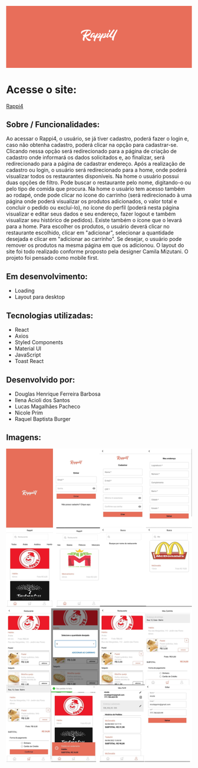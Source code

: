 ![Logo](./img-readme/logo.png)

# Acesse o site:

<a href=http://alves-labe-food1.surge.sh/>Rappi4</a>

## Sobre / Funcionalidades:

Ao acessar o Rappi4, o usuário, se já tiver cadastro, poderá fazer o login e, caso não obtenha cadastro, poderá clicar na opção para cadastrar-se. Clicando nessa opção será redirecionado para a página de criação de cadastro onde informará os dados solicitados e, ao finalizar, será redirecionado para a página de cadastrar endereço. Após a realização de cadastro ou login, o usuário será redirecionado para a home, onde poderá visualizar todos os restaurantes disponíveis. 
Na home o usuário possui duas opções de filtro. Pode buscar o restaurante pelo nome, digitando-o ou pelo tipo de comida que procura. 
Na home o usuário tem acesso também ao rodapé, onde pode clicar no ícone do carrinho (será redirecionado à uma página onde poderá visualizar os produtos adicionados, o valor total e concluir o pedido ou excluí-lo), no ícone do perfil (poderá nesta página visualizar e editar seus dados e seu endereço, fazer logout e também visualizar seu histórico de pedidos). Existe também o ícone que o levará para a home.
Para escolher os produtos, o usuário deverá clicar no restaurante escolhido, clicar em "adicionar", selecionar a quantidade desejada e clicar em "adicionar ao carrinho". Se desejar, o usuário pode remover os produtos na mesma página em que os adicionou.
O layout do site foi todo realizado conforme proposto pela designer Camila Mizutani.
O projeto foi pensado como mobile first. 

## Em desenvolvimento:

- Loading
- Layout para desktop

## Tecnologias utilizadas:

- React
- Axios
- Styled Components
- Material UI
- JavaScript
- Toast React

## Desenvolvido por:

- Douglas Henrique Ferreira Barbosa
- Ilena Acioli dos Santos
- Lucas Magalhães Pacheco
- Nicole Prim
- Raquel Baptista Burger

## Imagens:

![Imagens](./img-readme/01.jpg)
![Imagens2](./img-readme/02.jpg)


